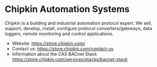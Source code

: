 # Chipkin Automation Systems 
Chipkin is a building and industrial automation protocol expert. We sell, support, develop, install, configure protocol converters/gateways, data loggers, remote monitoring and control applications.

- Website: https://store.chipkin.com/
- Contact us: https://store.chipkin.com/contact-us
- Information about the CAS BACnet Stack https://store.chipkin.com/services/stacks/bacnet-stack
